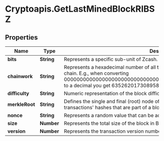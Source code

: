 # Cryptoapis.GetLastMinedBlockRIBSZ

## Properties

Name | Type | Description | Notes
------------ | ------------- | ------------- | -------------
**bits** | **String** | Represents a specific sub-unit of Zcash. Bits have two-decimal precision | 
**chainwork** | **String** | Represents a hexadecimal number of all the hashes necessary to produce the current chain. E.g., when converting 0000000000000000000000000000000000000000000086859f7a841475b236fd to a decimal you get 635262017308958427068157 hashes, or 635262 exahashes. | 
**difficulty** | **String** | Numeric representation of the block difficulty | [optional] 
**merkleRoot** | **String** | Defines the single and final (root) node of a Merkle tree. It is the combined hash of all transactions&#39; hashes that are part of a blockchain block. | 
**nonce** | **String** | Represents a random value that can be adjusted to satisfy the proof of work. | 
**size** | **Number** | Represents the total size of the block in Bytes. | 
**version** | **Number** | Represents the transaction version number. | 


